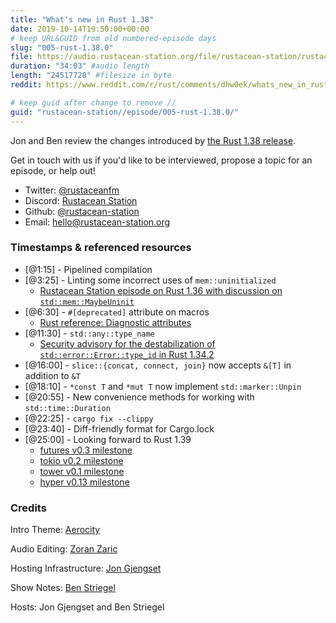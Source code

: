 ```yaml
---
title: "What's new in Rust 1.38"
date: 2019-10-14T19:50:00+00:00
# keep URL&GUID from old numbered-episode days
slug: "005-rust-1.38.0"
file: https://audio.rustacean-station.org/file/rustacean-station/rustacean-station-e005-rust-1.38.0.mp3
duration: "34:03" #audio length
length: "24517728" #filesize in byte
reddit: https://www.reddit.com/r/rust/comments/dhw0ek/whats_new_in_rust_138_rustacean_station_podcast/

# keep guid after change to remove //
guid: "rustacean-station//episode/005-rust-1.38.0/"
---
```


Jon and Ben review the changes introduced by [the Rust 1.38 release](https://blog.rust-lang.org/2019/09/26/Rust-1.38.0.html).

Get in touch with us if you'd like to be interviewed, propose a topic for an episode, or help out!

 - Twitter: [@rustaceanfm](https://twitter.com/rustaceanfm)
 - Discord: [Rustacean Station](https://discord.gg/cHc3Gyc)
 - Github: [@rustacean-station](https://github.com/rustacean-station/)
 - Email: [hello@rustacean-station.org](mailto:hello@rustacean-station.org)

### Timestamps & referenced resources

* [@1:15] - Pipelined compilation
* [@3:25] - Linting some incorrect uses of `mem::uninitialized`
    * [Rustacean Station episode on Rust 1.36 with discussion on `std::mem::MaybeUninit`](https://rustacean-station.org/episode/000-rust-1.36.0/)
* [@6:30] - `#[deprecated]` attribute on macros
    * [Rust reference: Diagnostic attributes](https://doc.rust-lang.org/stable/reference/attributes/diagnostics.html)
* [@11:30] - `std::any::type_name`
    * [Security advisory for the destabilization of `std::error::Error::type_id` in Rust 1.34.2](https://groups.google.com/d/msg/rustlang-security-announcements/aZabeCMUv70/-2Y6-SL6AQAJ)
* [@16:00] - `slice::{concat, connect, join}` now accepts `&[T]` in addition to `&T`
* [@18:10] - `*const T` and `*mut T` now implement `std::marker::Unpin`
* [@20:55] - New convenience methods for working with `std::time::Duration`
* [@22:25] - `cargo fix --clippy`
* [@23:40] - Diff-friendly format for Cargo.lock
* [@25:00] - Looking forward to Rust 1.39
    * [futures v0.3 milestone](https://github.com/rust-lang-nursery/futures-rs/milestone/2)
    * [tokio v0.2 milestone](https://github.com/tokio-rs/tokio/milestone/2)
    * [tower v0.1 milestone](https://github.com/tower-rs/tower/milestone/1)
    * [hyper v0.13 milestone](https://github.com/hyperium/hyper/milestone/5)

### Credits

Intro Theme: [Aerocity](https://twitter.com/AerocityMusic)

Audio Editing: [Zoran Zaric](https://twitter.com/zoranzaric)

Hosting Infrastructure: [Jon Gjengset](https://twitter.com/jonhoo/)

Show Notes: [Ben Striegel](https://twitter.com/bstrie/)

Hosts: Jon Gjengset and Ben Striegel
